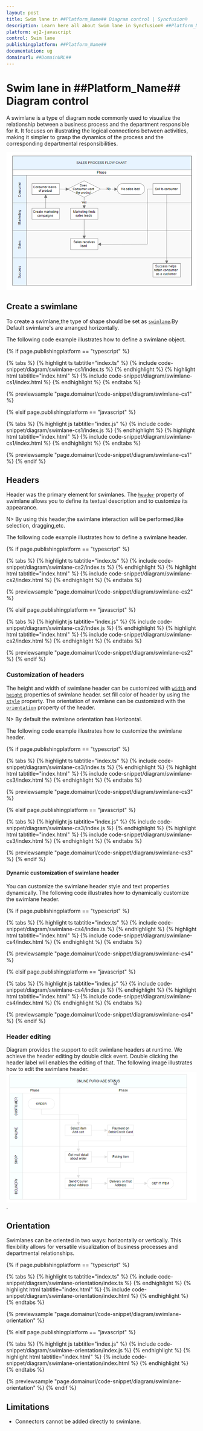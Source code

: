 ```yaml
---
layout: post
title: Swim lane in ##Platform_Name## Diagram control | Syncfusion®
description: Learn here all about Swim lane in Syncfusion® ##Platform_Name## Diagram control of Syncfusion Essential® JS 2 and more.
platform: ej2-javascript
control: Swim lane 
publishingplatform: ##Platform_Name##
documentation: ug
domainurl: ##DomainURL##
---
```


# Swim lane in ##Platform_Name## Diagram control

A swimlane is a type of diagram node commonly used to visualize the relationship between a business process and the department responsible for it. It focuses on illustrating the logical connections between activities, making it simpler to grasp the dynamics of the process and the corresponding departmental responsibilities.

![Swimlane](images/swimlane-image.png)


## Create a swimlane

To create a swimlane,the type of shape should be set as [`swimlane`](../api/diagram/swimLaneModel).By Default swimlane's are arranged horizontally.

The following code example illustrates how to define a swimlane object.

{% if page.publishingplatform == "typescript" %}

 {% tabs %}
{% highlight ts tabtitle="index.ts" %}
{% include code-snippet/diagram/swimlane-cs1/index.ts %}
{% endhighlight %}
{% highlight html tabtitle="index.html" %}
{% include code-snippet/diagram/swimlane-cs1/index.html %}
{% endhighlight %}
{% endtabs %}
        
{% previewsample "page.domainurl/code-snippet/diagram/swimlane-cs1" %}

{% elsif page.publishingplatform == "javascript" %}

{% tabs %}
{% highlight js tabtitle="index.js" %}
{% include code-snippet/diagram/swimlane-cs1/index.js %}
{% endhighlight %}
{% highlight html tabtitle="index.html" %}
{% include code-snippet/diagram/swimlane-cs1/index.html %}
{% endhighlight %}
{% endtabs %}

{% previewsample "page.domainurl/code-snippet/diagram/swimlane-cs1" %}
{% endif %}

## Headers

Header was the primary element for swimlanes. The [`header`](../api/diagram/headerModel) property of swimlane allows you to define its textual description and to customize its appearance.

N> By using this header,the swimlane interaction will be performed,like selection, dragging,etc.

The following code example illustrates how to define a swimlane header.

{% if page.publishingplatform == "typescript" %}

 {% tabs %}
{% highlight ts tabtitle="index.ts" %}
{% include code-snippet/diagram/swimlane-cs2/index.ts %}
{% endhighlight %}
{% highlight html tabtitle="index.html" %}
{% include code-snippet/diagram/swimlane-cs2/index.html %}
{% endhighlight %}
{% endtabs %}
        
{% previewsample "page.domainurl/code-snippet/diagram/swimlane-cs2" %}

{% elsif page.publishingplatform == "javascript" %}

{% tabs %}
{% highlight js tabtitle="index.js" %}
{% include code-snippet/diagram/swimlane-cs2/index.js %}
{% endhighlight %}
{% highlight html tabtitle="index.html" %}
{% include code-snippet/diagram/swimlane-cs2/index.html %}
{% endhighlight %}
{% endtabs %}

{% previewsample "page.domainurl/code-snippet/diagram/swimlane-cs2" %}
{% endif %}

### Customization of headers

The height and width of swimlane header can be customized with [`width`](../api/diagram/headerModel/#width) and [`height`](../api/diagram/headerModel#height) properties of swimlane header. set fill color of header by using the [`style`](../api/diagram/headerModel#style) property. The orientation of swimlane can be customized with the [`orientation`](../api/diagram/swimLaneModel/#orientation) property of the header.

N> By default the swimlane orientation has Horizontal.

The following code example illustrates how to customize the swimlane header.

{% if page.publishingplatform == "typescript" %}

 {% tabs %}
{% highlight ts tabtitle="index.ts" %}
{% include code-snippet/diagram/swimlane-cs3/index.ts %}
{% endhighlight %}
{% highlight html tabtitle="index.html" %}
{% include code-snippet/diagram/swimlane-cs3/index.html %}
{% endhighlight %}
{% endtabs %}
        
{% previewsample "page.domainurl/code-snippet/diagram/swimlane-cs3" %}

{% elsif page.publishingplatform == "javascript" %}

{% tabs %}
{% highlight js tabtitle="index.js" %}
{% include code-snippet/diagram/swimlane-cs3/index.js %}
{% endhighlight %}
{% highlight html tabtitle="index.html" %}
{% include code-snippet/diagram/swimlane-cs3/index.html %}
{% endhighlight %}
{% endtabs %}

{% previewsample "page.domainurl/code-snippet/diagram/swimlane-cs3" %}
{% endif %}

#### Dynamic customization of swimlane header

 You can customize the swimlane header style and text properties dynamically. The following code illustrates how to dynamically customize the swimlane header.

{% if page.publishingplatform == "typescript" %}

 {% tabs %}
{% highlight ts tabtitle="index.ts" %}
{% include code-snippet/diagram/swimlane-cs4/index.ts %}
{% endhighlight %}
{% highlight html tabtitle="index.html" %}
{% include code-snippet/diagram/swimlane-cs4/index.html %}
{% endhighlight %}
{% endtabs %}
        
{% previewsample "page.domainurl/code-snippet/diagram/swimlane-cs4" %}

{% elsif page.publishingplatform == "javascript" %}

{% tabs %}
{% highlight js tabtitle="index.js" %}
{% include code-snippet/diagram/swimlane-cs4/index.js %}
{% endhighlight %}
{% highlight html tabtitle="index.html" %}
{% include code-snippet/diagram/swimlane-cs4/index.html %}
{% endhighlight %}
{% endtabs %}

{% previewsample "page.domainurl/code-snippet/diagram/swimlane-cs4" %}
{% endif %}

### Header editing

Diagram provides the support to edit swimlane headers at runtime. We achieve the header editing by double click event. Double clicking the header label will enables the editing of that. The following image illustrates how to edit the swimlane header. ![Header Editing](images/swimlane-header-edit.gif).

## Orientation

Swimlanes can be oriented in two ways: horizontally or vertically. This flexibility allows for versatile visualization of business processes and departmental relationships.

{% if page.publishingplatform == "typescript" %}

 {% tabs %}
{% highlight ts tabtitle="index.ts" %}
{% include code-snippet/diagram/swimlane-orientation/index.ts %}
{% endhighlight %}
{% highlight html tabtitle="index.html" %}
{% include code-snippet/diagram/swimlane-orientation/index.html %}
{% endhighlight %}
{% endtabs %}
        
{% previewsample "page.domainurl/code-snippet/diagram/swimlane-orientation" %}

{% elsif page.publishingplatform == "javascript" %}

{% tabs %}
{% highlight js tabtitle="index.js" %}
{% include code-snippet/diagram/swimlane-orientation/index.js %}
{% endhighlight %}
{% highlight html tabtitle="index.html" %}
{% include code-snippet/diagram/swimlane-orientation/index.html %}
{% endhighlight %}
{% endtabs %}

{% previewsample "page.domainurl/code-snippet/diagram/swimlane-orientation" %}
{% endif %}

## Limitations

* Connectors cannot be added directly to swimlane.